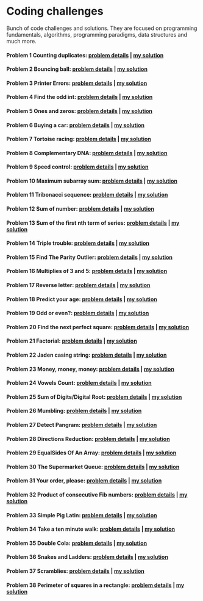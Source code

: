 # Coding challenges
Bunch of code challenges and solutions. They are focused on programming fundamentals, algorithms, programming paradigms, data structures and much more.

#### Problem 1 Counting duplicates: [problem details](https://www.codewars.com/kata/54bf1c2cd5b56cc47f0007a1) | [my solution](https://github.com/wnuki/codewars/blob/master/src/main/java/com/java/codewars/CountingDuplicates.java) 

#### Problem 2 Bouncing ball: [problem details](https://www.codewars.com/kata/5544c7a5cb454edb3c000047) | [my solution](https://github.com/wnuki/codewars/blob/master/src/main/java/com/java/codewars/BouncingBall.java) 

#### Problem 3 Printer Errors: [problem details](https://www.codewars.com/kata/56541980fa08ab47a0000040) | [my solution](https://github.com/wnuki/codewars/blob/master/src/main/java/com/java/codewars/Printer.java) 

#### Problem 4 Find the odd int: [problem details](https://www.codewars.com/kata/54da5a58ea159efa38000836) | [my solution](https://github.com/wnuki/codewars/blob/master/src/main/java/com/java/codewars/FindOdd.java) 

#### Problem 5 Ones and zeros: [problem details](https://www.codewars.com/kata/578553c3a1b8d5c40300037c) | [my solution](https://github.com/wnuki/codewars/blob/master/src/main/java/com/java/codewars/BinaryArrayToNumber.java) 

#### Problem 6 Buying a car: [problem details](https://www.codewars.com/kata/554a44516729e4d80b000012) | [my solution](https://github.com/wnuki/codewars/blob/master/src/main/java/com/java/codewars/BuyCar.java) 

#### Problem 7 Tortoise racing: [problem details](https://www.codewars.com/kata/55e2adece53b4cdcb900006c) | [my solution](https://github.com/wnuki/codewars/blob/master/src/main/java/com/java/codewars/Tortoise.java) 

#### Problem 8 Complementary DNA: [problem details](https://www.codewars.com/kata/554e4a2f232cdd87d9000038) | [my solution](https://github.com/wnuki/codewars/blob/master/src/main/java/com/java/codewars/DnaStrand.java) 

#### Problem 9 Speed control: [problem details](https://www.codewars.com/kata/56484848ba95170a8000004d) | [my solution](https://github.com/wnuki/codewars/blob/master/src/main/java/com/java/codewars/GpsSpeed.java) 

#### Problem 10 Maximum subarray sum: [problem details](https://www.codewars.com/kata/54521e9ec8e60bc4de000d6c) | [my solution](https://github.com/wnuki/codewars/blob/master/src/main/java/com/java/codewars/Max.java) 

#### Problem 11 Tribonacci sequence: [problem details](https://www.codewars.com/kata/556deca17c58da83c00002db) | [my solution](https://github.com/wnuki/codewars/blob/master/src/main/java/com/java/codewars/XBonacci.java) 

#### Problem 12 Sum of number: [problem details](https://www.codewars.com/kata/55f2b110f61eb01779000053) | [my solution](https://github.com/wnuki/codewars/blob/master/src/main/java/com/java/codewars/Sum.java) 

#### Problem 13 Sum of the first nth term of series: [problem details](https://www.codewars.com/kata/555eded1ad94b00403000071) | [my solution](https://github.com/wnuki/codewars/blob/master/src/main/java/com/java/codewars/NthSeries.java) 

#### Problem 14 Triple trouble: [problem details](https://www.codewars.com/kata/55d5434f269c0c3f1b000058) | [my solution](https://github.com/wnuki/codewars/blob/master/src/main/java/com/java/codewars/TripleDouble.java) 

#### Problem 15 Find The Parity Outlier: [problem details](https://www.codewars.com/kata/5526fc09a1bbd946250002dc) | [my solution](https://github.com/wnuki/codewars/blob/master/src/main/java/com/java/codewars/FindOutlier.java) 

#### Problem 16 Multiplies of 3 and 5: [problem details](https://www.codewars.com/kata/514b92a657cdc65150000006) | [my solution](https://github.com/wnuki/codewars/blob/master/src/main/java/com/java/codewars/Multiplies35.java) 

#### Problem 17 Reverse letter: [problem details](https://www.codewars.com/kata/58b8c94b7df3f116eb00005b) | [my solution](https://github.com/wnuki/codewars/blob/master/src/main/java/com/java/codewars/ReverseLetter.java) 

#### Problem 18 Predict your age: [problem details](https://www.codewars.com/kata/5aff237c578a14752d0035ae) | [my solution](https://github.com/wnuki/codewars/blob/master/src/main/java/com/java/codewars/PredictYourAge.java) 

#### Problem 19 Odd or even?: [problem details](https://www.codewars.com/kata/5949481f86420f59480000e7) | [my solution](https://github.com/wnuki/codewars/blob/master/src/main/java/com/java/codewars/OddOrEven.java) 

#### Problem 20 Find the next perfect square: [problem details](https://www.codewars.com/kata/56269eb78ad2e4ced1000013) | [my solution](https://github.com/wnuki/codewars/blob/master/src/main/java/com/java/codewars/NumberFun.java) 

#### Problem 21 Factorial: [problem details](https://www.codewars.com/kata/54ff0d1f355cfd20e60001fc) | [my solution](https://github.com/wnuki/codewars/blob/master/src/main/java/com/java/codewars/Factorial.java) 

#### Problem 22 Jaden casing string: [problem details](https://www.codewars.com/kata/5390bac347d09b7da40006f6) | [my solution](https://github.com/wnuki/codewars/blob/master/src/main/java/com/java/codewars/JadenCase.java) 

#### Problem 23 Money, money, money: [problem details](https://www.codewars.com/kata/563f037412e5ada593000114) | [my solution](https://github.com/wnuki/codewars/blob/master/src/main/java/com/java/codewars/Money.java) 

#### Problem 24 Vowels Count: [problem details](https://www.codewars.com/kata/54ff3102c1bad923760001f3) | [my solution](https://github.com/wnuki/codewars/blob/master/src/main/java/com/java/codewars/Vowels.java) 

#### Problem 25 Sum of Digits/Digital Root: [problem details](https://www.codewars.com/kata/541c8630095125aba6000c00) | [my solution](https://github.com/wnuki/codewars/blob/master/src/main/java/com/java/codewars/DRoot.java) 

#### Problem 26 Mumbling: [problem details](https://www.codewars.com/kata/5667e8f4e3f572a8f2000039) | [my solution](https://github.com/wnuki/codewars/blob/master/src/main/java/com/java/codewars/Accumul.java) 

#### Problem 27 Detect Pangram: [problem details](https://www.codewars.com/kata/545cedaa9943f7fe7b000048) | [my solution](https://github.com/wnuki/codewars/blob/master/src/main/java/com/java/codewars/PangramChecker.java)

#### Problem 28 Directions Reduction: [problem details](https://www.codewars.com/kata/550f22f4d758534c1100025a) | [my solution](https://github.com/wnuki/codewars/blob/master/src/main/java/com/java/codewars/DirReduction.java) 

#### Problem 29 EqualSides Of An Array: [problem details](https://www.codewars.com/kata/5679aa472b8f57fb8c000047) | [my solution](https://github.com/wnuki/codewars/blob/master/src/main/java/com/java/codewars/EqualSides.java) 

#### Problem 30 The Supermarket Queue: [problem details](https://www.codewars.com/kata/57b06f90e298a7b53d000a86) | [my solution](https://github.com/wnuki/codewars/blob/master/src/main/java/com/java/codewars/SupermarketQueue.java) 

#### Problem 31 Your order, please: [problem details](https://www.codewars.com/kata/55c45be3b2079eccff00010f) | [my solution](https://github.com/wnuki/codewars/blob/master/src/main/java/com/java/codewars/Order.java)

#### Problem 32 Product of consecutive Fib numbers: [problem details](https://www.codewars.com/kata/5541f58a944b85ce6d00006a) | [my solution](https://github.com/wnuki/codewars/blob/master/src/main/java/com/java/codewars/ProdFib.java)

#### Problem 33 Simple Pig Latin: [problem details](https://www.codewars.com/kata/520b9d2ad5c005041100000f) | [my solution](https://github.com/wnuki/codewars/blob/master/src/main/java/com/java/codewars/PigLatin.java)

#### Problem 34 Take a ten minute walk: [problem details](https://www.codewars.com/kata/54da539698b8a2ad76000228) | [my solution](https://github.com/wnuki/codewars/blob/master/src/main/java/com/java/codewars/TenMinWalk.java) 

#### Problem 35 Double Cola: [problem details](https://www.codewars.com/kata/551dd1f424b7a4cdae0001f0) | [my solution](https://github.com/wnuki/codewars/blob/master/src/main/java/com/java/codewars/Line.java) 

#### Problem 36 Snakes and Ladders: [problem details](https://www.codewars.com/kata/587136ba2eefcb92a9000027/) | [my solution](https://github.com/wnuki/codewars/blob/master/src/main/java/com/java/codewars/SnakesLadders.java) 

#### Problem 37 Scramblies: [problem details](https://www.codewars.com/kata/55c04b4cc56a697bb0000048/) | [my solution](https://github.com/wnuki/codewars/blob/master/src/main/java/com/java/codewars/Scramblies.java) 

#### Problem 38 Perimeter of squares in a rectangle: [problem details](https://www.codewars.com/kata/559a28007caad2ac4e000083/) | [my solution](https://github.com/wnuki/codewars/blob/master/src/main/java/com/java/codewars/SumFct.java) 